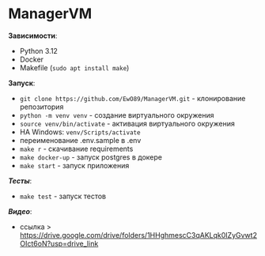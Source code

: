 # ManagerVM

**Зависимости**:
- Python 3.12
- Docker
- Makefile (`sudo apt install make`)

**Запуск**:

- `git clone https://github.com/EwO89/ManagerVM.git` - клонирование репозитория
- `python -m venv venv` - создание виртуального окружения
- `source venv/bin/activate` - активация виртуального окружения
-  НА Windows: `venv/Scripts/activate`
-  переименование .env.sample в .env
- `make r` - скачивание requirements
- `make docker-up` - запуск postgres в докере
- `make start` - запуск приложения

***Тесты***:
- `make test` - запуск тестов

***Видео***:
- ссылка > https://drive.google.com/drive/folders/1HHghmescC3qAKLqk0IZyGvwt2OIct6oN?usp=drive_link

